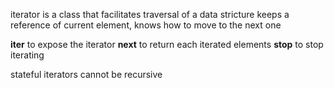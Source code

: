 iterator is a class that facilitates traversal of a data stricture
keeps a reference of current element, knows how to move to the next one

__iter__ to expose the iterator
__next__ to return each iterated elements
__stop__ to stop iterating


stateful iterators cannot be recursive
